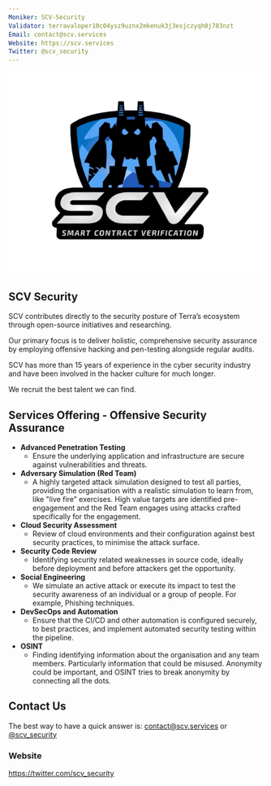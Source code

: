 ```yaml
---
Moniker: SCV-Security
Validator: terravaloper10c04ysz9uznx2mkenuk3j3esjczyqh0j783nzt
Email: contact@scv.services
Website: https://scv.services
Twitter: @scv_security
---
```


![SCV-Security](logo.png)

## SCV Security

SCV contributes directly to the security posture of Terra’s ecosystem through open-source initiatives and researching.

Our primary focus is to deliver holistic, comprehensive security assurance by employing offensive hacking and pen-testing alongside regular audits.

SCV has more than 15 years of experience in the cyber security industry and have been involved in the hacker culture for much longer. 

We recruit the best talent we can find.

## Services Offering - Offensive Security Assurance

- **Advanced Penetration Testing**
    - Ensure the underlying application and infrastructure are secure against vulnerabilities and threats.
- **Adversary Simulation (Red Team)**
    - A highly targeted attack simulation designed to test all parties, providing the organisation with a realistic simulation to learn from, like "live fire" exercises. High value targets are identified pre-engagement and the Red Team engages using attacks crafted specifically for the engagement.
- **Cloud Security Assessment**
    - Review of cloud environments and their configuration against best security practices, to minimise the attack surface.
- **Security Code Review**
    - Identifying security related weaknesses in source code, ideally before deployment and before attackers get the opportunity.
- **Social Engineering**
    - We simulate an active attack or execute its impact to test the security awareness of an individual or a group of people. For example, Phishing techniques.
- **DevSecOps and Automation**
    - Ensure that the CI/CD and other automation is configured securely, to best practices, and implement automated security testing within the pipeline.
- **OSINT**
    - Finding identifying information about the organisation and any team members. Particularly information that could be misused. Anonymity could be important, and OSINT tries to break anonymity by connecting all the dots.

## Contact Us

The best way to have a quick answer is: contact@scv.services or [@scv_security](https://twitter.com/scv_security)

### Website

https://twitter.com/scv_security
